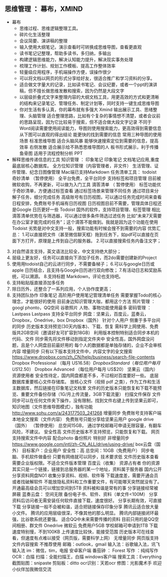 
思维管理 ： 幕布，XMIND
-
* 幕布
   * 思维过程、思维逻辑整理工具。
   * 碎片化生活整理
   * 会议简要、演讲稿的整理
   * 输入使用大纲笔记，演示查看时可转换成思维导图，查看更直观
   * 读书笔记记整理，帮助多读书，多归纳，多输出
   * 构建逻辑思维能力，解决认知能力提升，解决现实事务处理
   * 梳理工作计划、规划工作模板、提高工作整体效率
   * 轻量级应用程序，手机端操作方便，误操作很少
   * 可以将文档以网页的形式分享给好友，很适合推广和学习资料的分享。
   * 适合做文字量大的记录，比如读书笔记、会议纪要，或者一个ppt的演讲稿，但不擅长做思维发散和搜索，因为仍然是大段文字
   * 以层级折叠式文字来整理内容的大纲文档工具，用更高效的方式和更清晰的结构来记录笔记、管理任务、制定计划等，同时支持一键生成思维导图
   * 你对生活有多认真，你的幕布就有多强大
Xmind
  输出展示工具、思绪整理、头脑管理
  适合整理思路，比如有个复杂的事情想不清楚，或者会议前的思路呈现，因为它比较易于搜索，但不适合做大段文字记录
  不同于Word阅读需要使用阅读能力，导图则使用搜索能力，更高效得到需要信息
  从下图可以直观的得出结论
  能更快的找到需要的信息
  常用三种导图的使用场景
  标准思维导图
    适合头脑风暴
    能够快速搜索定位到需要的信息，提高效率
    右侧发散
  适合展示给不熟悉思维导图的人
  板书形式展示，利于传播
  鱼骨图
  适用于流程控制分析
PPT
* 解释思维传递信息的工具
知识管理 ： 印象笔记
印象笔记
文档笔记应用,重度最底层核心数据库。
全方位知识管理（内容管理者，非文件）
生活管理、证件管理、纪念日图像管理
Mac端已支持Markdown
任务清单工具： todoist
奇妙清单 （暂停使用）
全平台免费，全平台同步
支持标签和项目管理
目前被微软收购，不再更新，可以做为入门工具
滴答清单 （ 暂停使用）
标签功能优于奇妙清单，方便通过标签查看
通过标签场景来管理不同任务
通过项目来分解子任务，细分完成任务
高级账号有日历视图，可以通过任务完成时间来查看日程安排，免费账号手机端有日历视图
日历视图目前不需要，管理具体日程还是Google 日历更好一些
Todoist
国外的软件，支持项目管理、标签管理
相比滴答清单优势在与筛选器，可以通过很多条件筛选过滤任务
比如”未来7天需要在办公室才能完成的任务“；这个滴答不能做到。我就是因为这个功能在使用Todoist
劣势是对中文支持一般，搜索功能有时候会搜不到需要的内容
优势汇总：
1.可以直接把文件（甚至微信聊天框）拖到任务下，如pdf可以直接在页面下方打开，原理是上传到自己的服务器。
2.可以直接搜索任务内备注文字；
3. 对自然语言支持，英文语法比较全，中文支持绝大部分；
4. 层级上更友好，任务可以直接向下添加子任务，而2do需要创建新的Project
5. 使用用todoist自己的云进行同步，不需要备梯子；
6.可以与google日历或apple 日历结合，且支持与Google日历进行双向修改；
7.有活动日志和奖励系统，可以溯源。
8.支持标题 Markdown，评论也支持吧。
9. 支持粘贴版直接添加多任务
10. 除日历外，还整合了一系列应用，个人协作度更高；
11. 支持团队协作
印象笔记
高阶用户使用笔记管理清单任务
需要掌握Todo的核心理念，才能很好的使用
目前身边知识管理大咖，都用这个方法
照片管理 ：googl phonto，QQ空间
谷歌照片
人物、事物功能使用最多
密码管理 ：Lastpass
Lastpass
支持全平台同步
网盘：坚果云，百度云，蓝奏云，Dropbox，Onedrive，box
Dropbox（国外）
针对个人用户
侧重于多平台间的同步
历史版本支持预览(30天内版本)、下载、恢复
需科学上网使用、免费版共2GB空间（邀请好友可扩容到18GB）
利用版本控制特别适合同步本机的代码、文件
同步需先将文件移动到指定文件夹中
安全性高，国外网盘没问题，且是个人网盘目前最好用的
每个人的数据都是单独存储的，企业不会审核内容
增量同步
只有以下版本支持文件中，内容文字的全文搜索
https://www.dropbox.com/zh_CN/help/business/search-file-contents
Dropbox Professional （每月 US$16.58）
Dropbox Standard （每位用户每月 US$12.50）
Dropbox Advanced （每位用户每月 US$20）
坚果云（国内）
资源使用者
安全性待定，国内网盘都差不多，不过相对百度要好一些。
底层数据库重要核心文件存储库。
放核心文件（视频 pdf 之类），作为工作和生活主数据库，然后链接在印象笔记文档里
文件的历史版本只能恢复和下载不能预览、重要文件备份存储（1G/月上传流量，3GB下载流量）
扫描文件保存
文件同步可以在任何文件夹下操作，没有限制，找到文件右键上传到坚果云即可，
知识地图（文件思维导图模式），独有功能
http://www.sohu.com/a/243177503_241268
增量同步
免费账号支持客户端本地全文搜索（文件内容）
免费账号只能分享给坚果云用户
google drive（国外） （暂停使用）
总空间15GB，
通过学校邮箱可申请无限容量，有翻车风险，不建议。
安全性高
文件历史版本不支持预览，只能恢复和下载。
网页支持搜索文件中内容
配合photo 备份照片 特别好
非增量同步
https://www.google.com/intl/zh-CN_ALL/drive/using-drive/
box云盘（国外）
目标客户：企业用户
安全性：高
总空间：10GB（免费用户）
同步电脑、手机软件做备份
只要有网络就可以同步，技术要求低
文件历史版本查看需要企业版权限。不适合文件版本管理
百度云（收集）
资源占有者
你的资源其实只是一个链接，链接到总服务器的某一个地址，资料属于服务器
国内公开分享资料网盘NO1
收集分享资料、视频、软件等
下载速度差，需要开通会员或者找破解软件
不能放隐私资料和工作重要文件，有可能哪天突然就没有了。
开通最高级会员可以增加空间到5TB
资料被和谐是常有的事
分享链接经常被屏蔽
蓝奏云盘：
空间无限
备份电子书、软件、资料（单文件<100M）
分享资料后访问者无需安装任何软件直接下载，速度很好。
分享长期有效，可直接下载
分享链接一般不会被和谐，适合把链接保存印象分享
腾讯云适合放大量小文件。
腾讯的应用层级很深，不像其他的那么明显。
腾讯内部链接闭环最强，比谷歌系统还要强。
适合QQ中未来需要传播的资料
目前只用的是QQ空间相册、群文件
Onedrive 微软云
免费用户5GB
学校邮箱可申请到1TB
下载速度特别慢，不到100KB
上传速度比较快，能接受范围
历史版本可在线查看，但速度有点难以接受（网页版，需要科学上网）
无增量同步
网页版支持文件内容搜索
不推荐使用
邮箱：outlook，gmail
输入法：谷歌输入法，讯飞输入法
im：微信，tim，电报
安卓客户端
番茄钟 ： Forest
写作 ：纯纯写作
OCR：白描
扫描：全能扫描王，白描
windows客户端
搜索工具：Everything
截图贴图：snipaste
剪贴板：ditto
ocr识别：天若ocr
修图：光影魔术手
欢迎小伙伴加我微信交流
